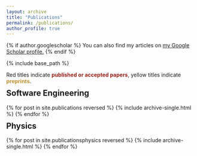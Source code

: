```yaml
---
layout: archive
title: "Publications"
permalink: /publications/
author_profile: true
---
```


{% if author.googlescholar %}
  You can also find my articles on <u><a href="{{author.googlescholar}}">my Google Scholar profile</a>.</u>
{% endif %}

{% include base_path %}

Red titles indicate <span style="color: #992017;"><b>published or accepted papers</b></span>,
yellow titles indicate <span style="color: #c19131;"><b>preprints</b></span>.

<h2 style="margin-top:-3px;">Software Engineering</h2>

{% for post in site.publications reversed %}
  {% include archive-single.html %}
{% endfor %}

<h2 style="margin-top:-3px;">Physics</h2>

{% for post in site.publicationsphysics reversed %}
  {% include archive-single.html %}
{% endfor %}